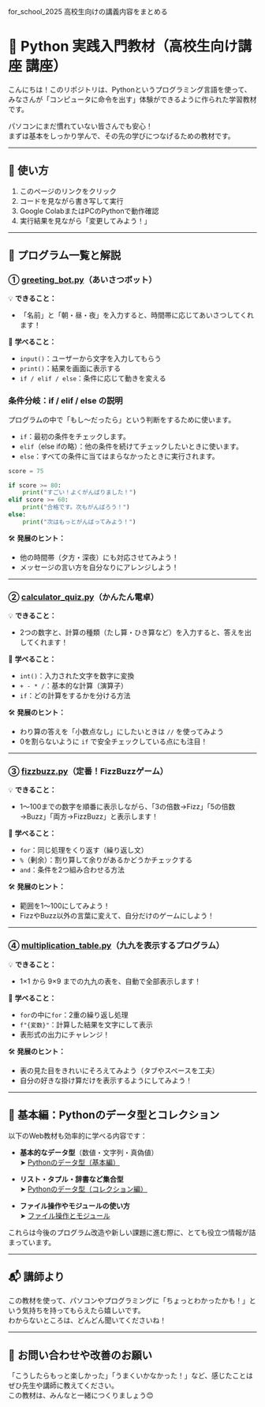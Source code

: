 for_school_2025
高校生向けの講義内容をまとめる

# 🐍 Python 実践入門教材（高校生向け講座 講座）

こんにちは！このリポジトリは、Pythonというプログラミング言語を使って、  
みなさんが「コンピュータに命令を出す」体験ができるように作られた学習教材です。

パソコンにまだ慣れていない皆さんでも安心！  
まずは基本をしっかり学んで、その先の学びにつなげるための教材です。

---

## 🔧 使い方

1. このページのリンクをクリック
2. コードを見ながら書き写して実行
3. Google ColabまたはPCのPythonで動作確認
4. 実行結果を見ながら「変更してみよう！」

---

## 📁 プログラム一覧と解説

### ① [greeting_bot.py](https://github.com/se-lina/for_school_2025/blob/main/greeting_bot.py)（あいさつボット）

💡 **できること：**
- 「名前」と「朝・昼・夜」を入力すると、時間帯に応じてあいさつしてくれます！

📘 **学べること：**
- `input()`：ユーザーから文字を入力してもらう
- `print()`：結果を画面に表示する
- `if / elif / else`：条件に応じて動きを変える

### 条件分岐：if / elif / else の説明

プログラムの中で「もし〜だったら」という判断をするために使います。

- `if`：最初の条件をチェックします。
- `elif`（else ifの略）：他の条件を続けてチェックしたいときに使います。
- `else`：すべての条件に当てはまらなかったときに実行されます。

```python
score = 75

if score >= 80:
    print("すごい！よくがんばりました！")
elif score >= 60:
    print("合格です。次もがんばろう！")
else:
    print("次はもっとがんばってみよう！")
```

🛠 **発展のヒント：**
- 他の時間帯（夕方・深夜）にも対応させてみよう！
- メッセージの言い方を自分なりにアレンジしよう！

---

### ② [calculator_quiz.py](https://github.com/se-lina/for_school_2025/blob/main/calculator_quiz.py)（かんたん電卓）

💡 **できること：**
- 2つの数字と、計算の種類（たし算・ひき算など）を入力すると、答えを出してくれます！

📘 **学べること：**
- `int()`：入力された文字を数字に変換
- `+ - * /`：基本的な計算（演算子）
- `if`：どの計算をするかを分ける方法

🛠 **発展のヒント：**
- わり算の答えを「小数点なし」にしたいときは `//` を使ってみよう
- 0を割らないように `if` で安全チェックしている点にも注目！

---

### ③ [fizzbuzz.py](https://github.com/se-lina/for_school_2025/blob/main/fizzbuzz.py)（定番！FizzBuzzゲーム）

💡 **できること：**
- 1～100までの数字を順番に表示しながら、「3の倍数→Fizz」「5の倍数→Buzz」「両方→FizzBuzz」と表示します！

📘 **学べること：**
- `for`：同じ処理をくり返す（繰り返し文）
- `%`（剰余）：割り算して余りがあるかどうかチェックする
- `and`：条件を2つ組み合わせる方法

🛠 **発展のヒント：**
- 範囲を1〜100にしてみよう！
- FizzやBuzz以外の言葉に変えて、自分だけのゲームにしよう！

---

### ④ [multiplication_table.py](https://github.com/se-lina/for_school_2025/blob/main/multiplication_table.py)（九九を表示するプログラム）

💡 **できること：**
- 1×1 から 9×9 までの九九の表を、自動で全部表示します！

📘 **学べること：**
- `for`の中に`for`：2重の繰り返し処理
- `f"{変数}"`：計算した結果を文字にして表示
- 表形式の出力にチャレンジ！

🛠 **発展のヒント：**
- 表の見た目をきれいにそろえてみよう（タブやスペースを工夫）
- 自分の好きな掛け算だけを表示するようにしてみよう！

---
## 🧠 基本編：Pythonのデータ型とコレクション

以下のWeb教材も効率的に学べる内容です：

- **基本的なデータ型**（数値・文字列・真偽値）  
  ➤ [Pythonのデータ型（基本編）](https://pycamp.pycon.jp/textbook/3_types.html)

- **リスト・タプル・辞書など集合型**  
  ➤ [Pythonのデータ型（コレクション編）](https://pycamp.pycon.jp/textbook/4_collections.html)

- **ファイル操作やモジュールの使い方**  
  ➤ [ファイル操作とモジュール](https://pycamp.pycon.jp/textbook/5_module.html)

これらは今後のプログラム改造や新しい課題に進む際に、とても役立つ情報が詰まっています。

---

## 📬 講師より

この教材を使って、パソコンやプログラミングに「ちょっとわかったかも！」という気持ちを持ってもらえたら嬉しいです。  
わからないところは、どんどん聞いてくださいね！


---

## 🔗 お問い合わせや改善のお願い

「こうしたらもっと楽しかった」「うまくいかなかった！」など、感じたことはぜひ先生や講師に教えてください。  
この教材は、みんなと一緒につくりましょう😊

